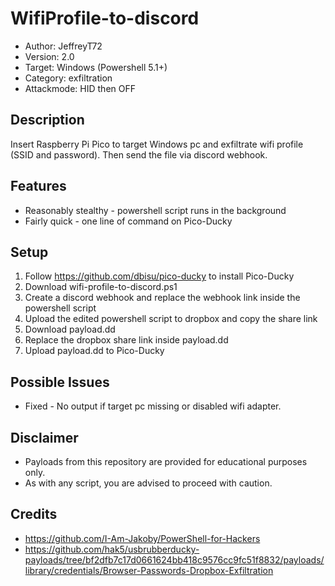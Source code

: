 # WifiProfile-to-discord
- Author: JeffreyT72
- Version: 2.0
- Target: Windows (Powershell 5.1+)
- Category: exfiltration
- Attackmode: HID then OFF

## Description
Insert Raspberry Pi Pico to target Windows pc and exfiltrate wifi profile (SSID and password). Then send the file via discord webhook.

## Features
* Reasonably stealthy - powershell script runs in the background
* Fairly quick        - one line of command on Pico-Ducky

## Setup
1. Follow https://github.com/dbisu/pico-ducky to install Pico-Ducky
2. Download wifi-profile-to-discord.ps1
3. Create a discord webhook and replace the webhook link inside the powershell script
4. Upload the edited powershell script to dropbox and copy the share link
5. Download payload.dd
6. Replace the dropbox share link inside payload.dd
7. Upload payload.dd to Pico-Ducky

## Possible Issues
* Fixed - No output if target pc missing or disabled wifi adapter.

## Disclaimer
* Payloads from this repository are provided for educational purposes only.
* As with any script, you are advised to proceed with caution.

## Credits
* https://github.com/I-Am-Jakoby/PowerShell-for-Hackers
* https://github.com/hak5/usbrubberducky-payloads/tree/bf2dfb7c17d0661624bb418c9576cc9fc51f8832/payloads/library/credentials/Browser-Passwords-Dropbox-Exfiltration
